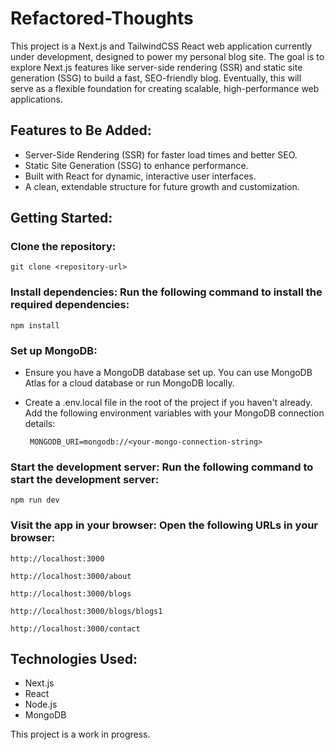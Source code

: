 # Refactored-Thoughts

This project is a Next.js and TailwindCSS React web application currently under development, designed to power my personal blog site. The goal is to explore Next.js features like server-side rendering (SSR) and static site generation (SSG) to build a fast, SEO-friendly blog. Eventually, this will serve as a flexible foundation for creating scalable, high-performance web applications.

## Features to Be Added:
-  Server-Side Rendering (SSR) for faster load times and better SEO.
-  Static Site Generation (SSG) to enhance performance.
-  Built with React for dynamic, interactive user interfaces.
-  A clean, extendable structure for future growth and customization.
  
## Getting Started:

  ### Clone the repository:

    git clone <repository-url>

### Install dependencies: Run the following command to install the required dependencies:

    npm install

### Set up MongoDB:

-  Ensure you have a MongoDB database set up. You can use MongoDB Atlas for a cloud database or run MongoDB locally.

-  Create a .env.local file in the root of the project if you haven't already. Add the following environment variables with your MongoDB connection details:

        MONGODB_URI=mongodb://<your-mongo-connection-string>

### Start the development server: Run the following command to start the development server:

    npm run dev

### Visit the app in your browser: Open the following URLs in your browser:

    http://localhost:3000

    http://localhost:3000/about

    http://localhost:3000/blogs
    
    http://localhost:3000/blogs/blogs1

    http://localhost:3000/contact

## Technologies Used:
-  Next.js
-  React
-  Node.js
-  MongoDB
  
This project is a work in progress.
